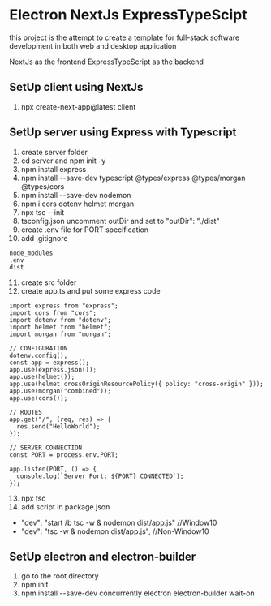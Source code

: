 # Electron NextJs ExpressTypeScipt

this project is the attempt to create a template for full-stack software development in both web and desktop application

NextJs as the frontend
ExpressTypeScript as the backend

## SetUp client using NextJs

1. npx create-next-app@latest client

## SetUp server using Express with Typescript

1. create server folder
2. cd server and npm init -y
3. npm install express
4. npm install --save-dev typescript @types/express @types/morgan @types/cors
5. npm install --save-dev nodemon
6. npm i cors dotenv helmet morgan
7. npx tsc --init
8. tsconfig.json uncomment outDir and set to "outDir": "./dist"
9. create .env file for PORT specification
10. add .gitignore
```
node_modules
.env
dist
```
11. create src folder
12. create app.ts and put some express code
```
import express from "express";
import cors from "cors";
import dotenv from "dotenv";
import helmet from "helmet";
import morgan from "morgan";

// CONFIGURATION
dotenv.config();
const app = express();
app.use(express.json());
app.use(helmet());
app.use(helmet.crossOriginResourcePolicy({ policy: "cross-origin" }));
app.use(morgan("combined"));
app.use(cors());

// ROUTES
app.get("/", (req, res) => {
  res.send("HelloWorld");
});

// SERVER CONNECTION
const PORT = process.env.PORT;

app.listen(PORT, () => {
  console.log(`Server Port: ${PORT} CONNECTED`);
});
```
13. npx tsc
14. add script in package.json
- "dev": "start /b tsc -w & nodemon dist/app.js" //Window10
- "dev": "tsc -w & nodemon dist/app.js", //Non-Window10

## SetUp electron and electron-builder
1. go to the root directory
2. npm init
3. npm install --save-dev concurrently electron electron-builder wait-on